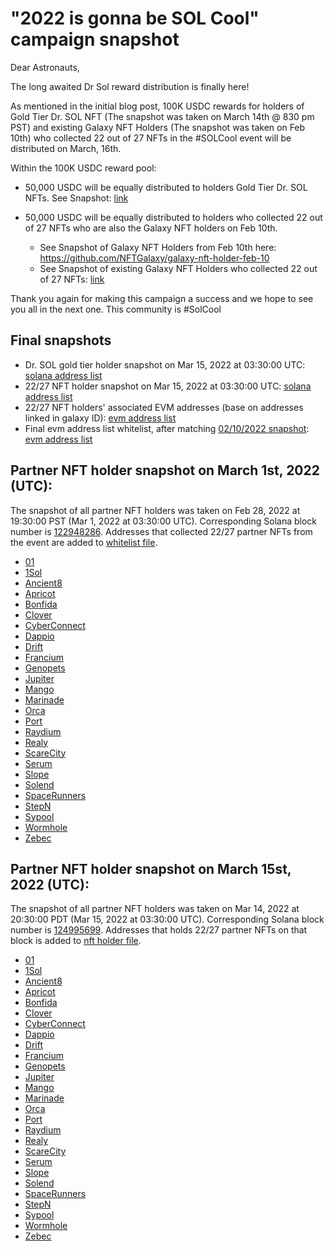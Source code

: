 # "2022 is gonna be SOL Cool" campaign snapshot

Dear Astronauts, 

The long awaited Dr Sol reward distribution is finally here! 

As mentioned in the initial blog post, 100K USDC rewards for holders of Gold Tier Dr. SOL NFT (The snapshot was taken on March 14th @ 830 pm PST) and existing Galaxy NFT Holders (The snapshot was taken on Feb 10th) who collected 22 out of 27 NFTs in the #SOLCool event will be distributed on March, 16th. 

Within the 100K USDC reward pool:

- 50,000 USDC will be equally distributed to holders Gold Tier Dr. SOL NFTs. See Snapshot: [link](snapshot-0315-drsol-gold-holder.csv)

- 50,000 USDC will be equally distributed to holders who collected 22 out of 27 NFTs who are also the Galaxy NFT holders on Feb 10th. 
  - See Snapshot of Galaxy NFT Holders from Feb 10th here: https://github.com/NFTGalaxy/galaxy-nft-holder-feb-10 
  - See Snapshot of existing Galaxy NFT Holders who collected 22 out of 27 NFTs: [link](evm-whitelist.csv)

Thank you again for making this campaign a success and we hope to see you all in the next one. 
This community is #SolCool

## Final snapshots

- Dr. SOL gold tier holder snapshot on Mar 15, 2022 at 03:30:00 UTC: [solana address list](snapshot-0315-drsol-gold-holder.csv)
- 22/27 NFT holder snapshot on Mar 15, 2022 at 03:30:00 UTC: [solana address list](snapshot-0315-22-nft-holder.csv)
- 22/27 NFT holders' associated EVM addresses (base on addresses linked in galaxy ID): [evm address list](snapshot-0315-22-nft-holder-evm.csv)
- Final evm address list whitelist, after matching [02/10/2022 snapshot](https://github.com/NFTGalaxy/galaxy-nft-holder-feb-10/blob/main/snapshot/unique-addresses.csv): [evm address list](evm-whitelist.csv)

## Partner NFT holder snapshot on March 1st, 2022 (UTC):

The snapshot of all partner NFT holders was taken on Feb 28, 2022 at 19:30:00 PST (Mar 1, 2022 at 03:30:00 UTC). Corresponding Solana block number is [122948286](https://explorer.solana.com/block/122948286). Addresses that collected 22/27 partner NFTs from the event are added to [whitelist file](snapshot-0301/whitelist.csv).

- [01](snapshot-0301/snapshot_01.txt)
- [1Sol](snapshot-0301/snapshot_1Sol.txt)
- [Ancient8](snapshot-0301/snapshot_Ancient8.txt)
- [Apricot](snapshot-0301/snapshot_Apricot.txt)
- [Bonfida](snapshot-0301/snapshot_Bonfida.txt)
- [Clover](snapshot-0301/snapshot_Clover.txt)
- [CyberConnect](snapshot-0301/snapshot_CyberConnect.txt)
- [Dappio](snapshot-0301/snapshot_Dappio.txt)
- [Drift](snapshot-0301/snapshot_Drift.txt)
- [Francium](snapshot-0301/snapshot_Francium.txt)
- [Genopets](snapshot-0301/snapshot_Genopets.txt)
- [Jupiter](snapshot-0301/snapshot_Jupiter.txt)
- [Mango](snapshot-0301/snapshot_Mango.txt)
- [Marinade](snapshot-0301/snapshot_Marinade.txt)
- [Orca](snapshot-0301/snapshot_Orca.txt)
- [Port](snapshot-0301/snapshot_Port.txt)
- [Raydium](snapshot-0301/snapshot_Raydium.txt)
- [Realy](snapshot-0301/snapshot_Realy.txt)
- [ScareCity](snapshot-0301/snapshot_ScareCity.txt)
- [Serum](snapshot-0301/snapshot_Serum.txt)
- [Slope](snapshot-0301/snapshot_Slope.txt)
- [Solend](snapshot-0301/snapshot_Solend.txt)
- [SpaceRunners](snapshot-0301/snapshot_SpaceRunners.txt)
- [StepN](snapshot-0301/snapshot_StepN.txt)
- [Sypool](snapshot-0301/snapshot_Sypool.txt)
- [Wormhole](snapshot-0301/snapshot_Wormhole.txt)
- [Zebec](snapshot-0301/snapshot_Zebec.txt)

## Partner NFT holder snapshot on March 15st, 2022 (UTC):

The snapshot of all partner NFT holders was taken on Mar 14, 2022 at 20:30:00 PDT (Mar 15, 2022 at 03:30:00 UTC). Corresponding Solana block number is [124995699](https://explorer.solana.com/block/124995699). Addresses that holds 22/27 partner NFTs on that block is added to [nft holder file](snapshot-0315/22-nft-holders).

- [01](snapshot-0315/snapshot_01.txt)
- [1Sol](snapshot-0315/snapshot_1Sol.txt)
- [Ancient8](snapshot-0315/snapshot_Ancient8.txt)
- [Apricot](snapshot-0315/snapshot_Apricot.txt)
- [Bonfida](snapshot-0315/snapshot_Bonfida.txt)
- [Clover](snapshot-0315/snapshot_Clover.txt)
- [CyberConnect](snapshot-0315/snapshot_CyberConnect.txt)
- [Dappio](snapshot-0315/snapshot_Dappio.txt)
- [Drift](snapshot-0315/snapshot_Drift.txt)
- [Francium](snapshot-0315/snapshot_Francium.txt)
- [Genopets](snapshot-0315/snapshot_Genopets.txt)
- [Jupiter](snapshot-0315/snapshot_Jupiter.txt)
- [Mango](snapshot-0315/snapshot_Mango.txt)
- [Marinade](snapshot-0315/snapshot_Marinade.txt)
- [Orca](snapshot-0315/snapshot_Orca.txt)
- [Port](snapshot-0315/snapshot_Port.txt)
- [Raydium](snapshot-0315/snapshot_Raydium.txt)
- [Realy](snapshot-0315/snapshot_Realy.txt)
- [ScareCity](snapshot-0315/snapshot_ScareCity.txt)
- [Serum](snapshot-0315/snapshot_Serum.txt)
- [Slope](snapshot-0315/snapshot_Slope.txt)
- [Solend](snapshot-0315/snapshot_Solend.txt)
- [SpaceRunners](snapshot-0315/snapshot_SpaceRunners.txt)
- [StepN](snapshot-0315/snapshot_StepN.txt)
- [Sypool](snapshot-0315/snapshot_Sypool.txt)
- [Wormhole](snapshot-0315/snapshot_Wormhole.txt)
- [Zebec](snapshot-0315/snapshot_Zebec.txt)